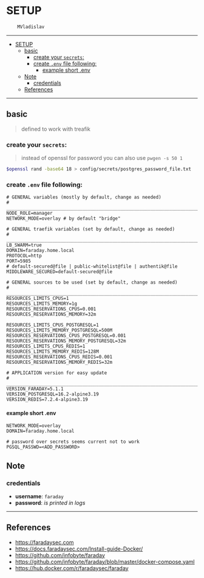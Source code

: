 # SETUP

```sh
    MVladislav
```

---

- [SETUP](#setup)
  - [basic](#basic)
    - [create your `secrets`:](#create-your-secrets)
    - [create `.env` file following:](#create-env-file-following)
      - [example short .env](#example-short-env)
  - [Note](#note)
    - [credentials](#credentials)
  - [References](#references)

---

## basic

> defined to work with treafik

### create your `secrets`:

> instead of openssl for password you can also use `pwgen -s 50 1`

```sh
$openssl rand -base64 18 > config/secrets/postgres_password_file.txt
```

### create `.env` file following:

```env
# GENERAL variables (mostly by default, change as needed)
# ______________________________________________________________________________
NODE_ROLE=manager
NETWORK_MODE=overlay # by default "bridge"

# GENERAL traefik variables (set by default, change as needed)
# ______________________________________________________________________________
LB_SWARM=true
DOMAIN=faraday.home.local
PROTOCOL=http
PORT=5985
# default-secured@file | public-whitelist@file | authentik@file
MIDDLEWARE_SECURED=default-secured@file

# GENERAL sources to be used (set by default, change as needed)
# ______________________________________________________________________________
RESOURCES_LIMITS_CPUS=1
RESOURCES_LIMITS_MEMORY=1g
RESOURCES_RESERVATIONS_CPUS=0.001
RESOURCES_RESERVATIONS_MEMORY=32m

RESOURCES_LIMITS_CPUS_POSTGRESQL=1
RESOURCES_LIMITS_MEMORY_POSTGRESQL=500M
RESOURCES_RESERVATIONS_CPUS_POSTGRESQL=0.001
RESOURCES_RESERVATIONS_MEMORY_POSTGRESQL=32m
RESOURCES_LIMITS_CPUS_REDIS=1
RESOURCES_LIMITS_MEMORY_REDIS=128M
RESOURCES_RESERVATIONS_CPUS_REDIS=0.001
RESOURCES_RESERVATIONS_MEMORY_REDIS=32m

# APPLICATION version for easy update
# ______________________________________________________________________________
VERSION_FARADAY=5.1.1
VERSION_POSTGRESQL=16.2-alpine3.19
VERSION_REDIS=7.2.4-alpine3.19
```

#### example short .env

```env
NETWORK_MODE=overlay
DOMAIN=faraday.home.local

# password over secrets seems current not to work
PGSQL_PASSWD=<ADD_PASSWORD>
```

## Note

### credentials

- **username**: `faraday`
- **password**: _is printed in logs_

---

## References

- <https://faradaysec.com>
- <https://docs.faradaysec.com/Install-guide-Docker/>
- <https://github.com/infobyte/faraday>
- <https://github.com/infobyte/faraday/blob/master/docker-compose.yaml>
- <https://hub.docker.com/r/faradaysec/faraday>
